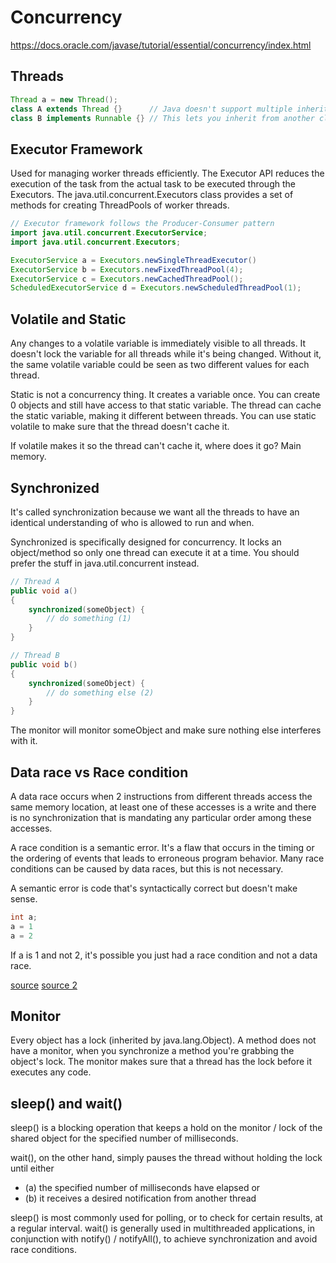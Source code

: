 # Concurrency

https://docs.oracle.com/javase/tutorial/essential/concurrency/index.html

## Threads

```java
Thread a = new Thread();
class A extends Thread {}      // Java doesn't support multiple inheritance
class B implements Runnable {} // This lets you inherit from another class
```

## Executor Framework

Used for managing worker threads efficiently.
The Executor API reduces the execution of the task from the actual task to be executed through the Executors.
The java.util.concurrent.Executors class provides a set of methods for creating ThreadPools of worker threads.

```java
// Executor framework follows the Producer-Consumer pattern
import java.util.concurrent.ExecutorService;
import java.util.concurrent.Executors;

ExecutorService a = Executors.newSingleThreadExecutor()
ExecutorService b = Executors.newFixedThreadPool(4);
ExecutorService c = Executors.newCachedThreadPool();
ScheduledExecutorService d = Executors.newScheduledThreadPool(1);
```

## Volatile and Static

Any changes to a volatile variable is immediately visible to all threads.
It doesn't lock the variable for all threads while it's being changed.
Without it, the same volatile variable could be seen as two different values for each thread.

Static is not a concurrency thing. It creates a variable once.
You can create 0 objects and still have access to that static variable.
The thread can cache the static variable, making it different between threads.
You can use static volatile to make sure that the thread doesn't cache it.

If volatile makes it so the thread can't cache it, where does it go? Main memory.

## Synchronized

It's called synchronization because we want all the threads to have an identical understanding of who is allowed to run and when.

Synchronized is specifically designed for concurrency.
It locks an object/method so only one thread can execute it at a time. 
You should prefer the stuff in java.util.concurrent instead.

```java
// Thread A
public void a()
{
    synchronized(someObject) {
        // do something (1)
    }
}

// Thread B
public void b()
{
    synchronized(someObject) {
        // do something else (2)
    }
}
```

The monitor will monitor someObject and make sure nothing else interferes with it.

## Data race vs Race condition

A data race occurs when 2 instructions from different threads access the same memory location, at least one of these accesses is a write and there is no synchronization that is mandating any particular order among these accesses.

A race condition is a semantic error. It's a flaw that occurs in the timing or the ordering of events that leads to erroneous program behavior. 
Many race conditions can be caused by data races, but this is not necessary.

A semantic error is code that's syntactically correct but doesn't make sense.

```java
int a;
a = 1
a = 2
```

If a is 1 and not 2, it's possible you just had a race condition and not a data race.

[source](https://stackoverflow.com/questions/11276259)
[source 2](https://www.youtube.com/watch?v=ycQk80YlxPc)

## Monitor

Every object has a lock (inherited by java.lang.Object).
A method does not have a monitor, when you synchronize a method you're grabbing the object's lock.
The monitor makes sure that a thread has the lock before it executes any code.

## sleep() and wait()

sleep() is a blocking operation that keeps a hold on the monitor / lock of the shared object for the specified number of milliseconds.

wait(), on the other hand, simply pauses the thread without holding the lock until either 
- (a) the specified number of milliseconds have elapsed or 
- (b) it receives a desired notification from another thread 

sleep() is most commonly used for polling, or to check for certain results, at a regular interval. 
wait() is generally used in multithreaded applications, in conjunction with notify() / notifyAll(), to achieve synchronization and avoid race conditions.

